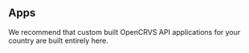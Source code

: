 ## Apps

We recommend that custom built OpenCRVS API applications for your country are built entirely here.

